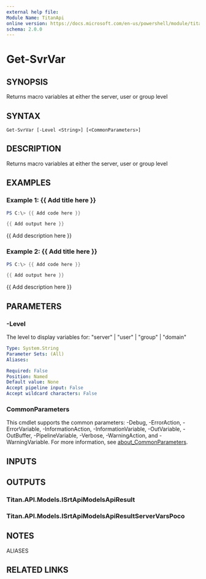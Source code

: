 ```yaml
---
external help file:
Module Name: TitanApi
online version: https://docs.microsoft.com/en-us/powershell/module/titanapi/get-svrvar
schema: 2.0.0
---
```


# Get-SvrVar

## SYNOPSIS
Returns macro variables at either the server, user or group level

## SYNTAX

```
Get-SvrVar [-Level <String>] [<CommonParameters>]
```

## DESCRIPTION
Returns macro variables at either the server, user or group level

## EXAMPLES

### Example 1: {{ Add title here }}
```powershell
PS C:\> {{ Add code here }}

{{ Add output here }}
```

{{ Add description here }}

### Example 2: {{ Add title here }}
```powershell
PS C:\> {{ Add code here }}

{{ Add output here }}
```

{{ Add description here }}

## PARAMETERS

### -Level
The level to display variables for: "server" | "user" | "group" | "domain"

```yaml
Type: System.String
Parameter Sets: (All)
Aliases:

Required: False
Position: Named
Default value: None
Accept pipeline input: False
Accept wildcard characters: False
```

### CommonParameters
This cmdlet supports the common parameters: -Debug, -ErrorAction, -ErrorVariable, -InformationAction, -InformationVariable, -OutVariable, -OutBuffer, -PipelineVariable, -Verbose, -WarningAction, and -WarningVariable. For more information, see [about_CommonParameters](http://go.microsoft.com/fwlink/?LinkID=113216).

## INPUTS

## OUTPUTS

### Titan.API.Models.ISrtApiModelsApiResult

### Titan.API.Models.ISrtApiModelsApiResultServerVarsPoco

## NOTES

ALIASES

## RELATED LINKS

